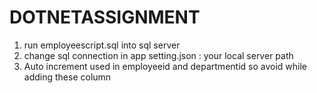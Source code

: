 # DOTNETASSIGNMENT
1) run employeescript.sql into sql server
2) change sql connection in app setting.json : your local server path
3) Auto increment used in employeeid and departmentid so avoid while adding these column
